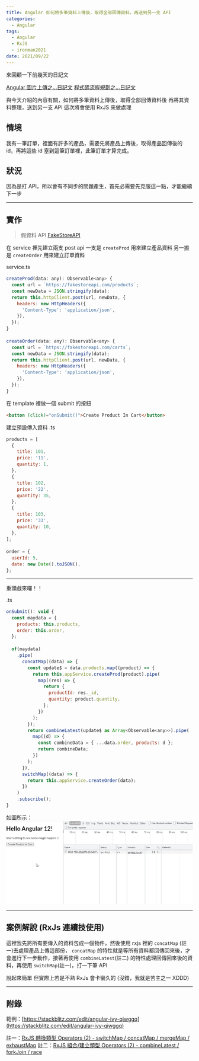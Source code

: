 ```yaml
---
title: Angular 如何將多筆資料上傳後，取得全部回傳資料，再送到另一支 API
categories:
  - Angular
tags:
  - Angular
  - RxJS
  - ironman2021
date: 2021/09/22
---
```


來回顧一下前幾天的日記文

[Angular 圖片上傳之...日記文](https://ithelp.ithome.com.tw/articles/10264083)
[程式碼流程規劃之...日記文](https://ithelp.ithome.com.tw/articles/10266565)

與今天介紹的內容有關，如何將多筆資料上傳後，取得全部回傳資料後
再將其資料整理，送到另一支 API
這次將會使用 RxJS 來做處理

## 情境

我有一筆訂單，裡面有許多的產品，需要先將產品上傳後，取得產品回傳後的 id，再將這些 id 塞到這筆訂單裡，此筆訂單才算完成。

## 狀況

因為是打 API，所以會有不同步的問題產生，首先必需要先克服這一點，才能繼續下一步

---

## 實作

> 假資料 API [FakeStoreAPI](https://fakestoreapi.com/docs)

在 service 裡先建立兩支 post api
一支是 `createProd` 用來建立產品資料
另一搬是 `createOrder` 用來建立訂單資料

service.ts

```js
createProd(data: any): Observable<any> {
  const url = `https://fakestoreapi.com/products`;
  const newData = JSON.stringify(data);
  return this.httpClient.post(url, newData, {
    headers: new HttpHeaders({
      'Content-Type': 'application/json',
    }),
  });
}

createOrder(data: any): Observable<any> {
  const url = `https://fakestoreapi.com/carts`;
  const newData = JSON.stringify(data);
  return this.httpClient.post(url, newData, {
    headers: new HttpHeaders({
      'Content-Type': 'application/json',
    }),
  });
}
```

在 template 裡做一個 submit 的按鈕

```html
<button (click)="onSubmit()">Create Product In Cart</button>
```

建立預設傳入資料
.ts

```js
products = [
  {
    title: 101,
    price: '11',
    quantity: 1,
  },
  {
    title: 102,
    price: '22',
    quantity: 35,
  },
  {
    title: 103,
    price: '33',
    quantity: 10,
  },
];

order = {
  userId: 5,
  date: new Date().toJSON(),
};
```

---

重頭戲來囉！！

.ts

```js
onSubmit(): void {
  const maydata = {
    products: this.products,
    order: this.order,
  };

  of(maydata)
    .pipe(
      concatMap((data) => {
        const update$ = data.products.map((product) => {
          return this.appService.createProd(product).pipe(
            map((res) => {
              return {
                productId: res._id,
                quantity: product.quantity,
              };
            })
          );
        });
        return combineLatest(update$ as Array<Observable<any>>).pipe(
          map((d) => {
            const combineData = { ...data.order, products: d };
            return combineData;
          })
        );
      }),
      switchMap((data) => {
        return this.appService.createOrder(data);
      })
    )
    .subscribe();
}
```

如圖所示：
![](/assets/images/ironman/ng_rxjs-create/JnNZsr8.gif)

---

## 案例解說 (RxJs 連續技使用)

這裡我先將所有要傳入的資料包成一個物件，然後使用 rxjs 裡的 `concatMap` (註一)去處理產品上傳這部份，
`concatMap` 的特性就是等所有資料都回傳回來後，才會進行下一步動作，接著再使用 `combineLatest`(註二) 的特性處理回傳回來後的資料，再使用 `switchMap`(註一)，打一下筆 API

說起來簡單 但實際上若是不熟 RxJs 會卡蠻久的 (沒錯，我就是苦主之一 XDDD)

---

## 附錄

範例：[https://stackblitz.com/edit/angular-ivy-qiwggq](https://stackblitz.com/edit/angular-ivy-qiwggq)

註一：[RxJS 轉換類型 Operators (2) - switchMap / concatMap / mergeMap / exhaustMap](https://ithelp.ithome.com.tw/articles/10248745)
註二：[RxJS 組合/建立類型 Operators (2) - combineLatest / forkJoin / race](https://ithelp.ithome.com.tw/articles/10247915)
